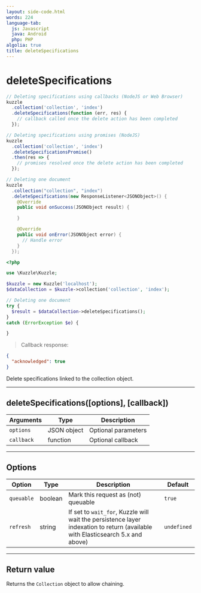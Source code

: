 ```yaml
---
layout: side-code.html
words: 224
language-tab:
  js: Javascript
  java: Android
  php: PHP
algolia: true
title: deleteSpecifications
---
```


# deleteSpecifications

```js
// Deleting specifications using callbacks (NodeJS or Web Browser)
kuzzle
  .collection('collection', 'index')
  .deleteSpecifications(function (err, res) {
    // callback called once the delete action has been completed
  });

// Deleting specifications using promises (NodeJS)
kuzzle
  .collection('collection', 'index')
  .deleteSpecificationsPromise()
  .then(res => {
    // promises resolved once the delete action has been completed
  });
```

```java
// Deleting one document
kuzzle
  .collection("collection", "index")
  .deleteSpecifications(new ResponseListener<JSONObject>() {
    @Override
    public void onSuccess(JSONObject result) {

    }

    @Override
    public void onError(JSONObject error) {
      // Handle error
    }
  });
```

```php
<?php

use \Kuzzle\Kuzzle;

$kuzzle = new Kuzzle('localhost');
$dataCollection = $kuzzle->collection('collection', 'index');

// Deleting one document
try {
  $result = $dataCollection->deleteSpecifications();
}
catch (ErrorException $e) {

}
```

> Callback response:

```json
{
  "acknowledged": true
}
```

Delete specifications linked to the collection object.

---

## deleteSpecifications([options], [callback])

| Arguments | Type | Description |
|---------------|---------|----------------------------------------|
| ``options`` | JSON object | Optional parameters |
| ``callback`` | function | Optional callback |

---

## Options

| Option | Type | Description | Default |
|---------------|---------|----------------------------------------|---------|
| ``queuable`` | boolean | Mark this request as (not) queuable | ``true`` |
| ``refresh`` | string | If set to ``wait_for``, Kuzzle will wait the persistence layer indexation to return (available with Elasticsearch 5.x and above) | ``undefined`` |

---

## Return value

Returns the `Collection` object to allow chaining.
